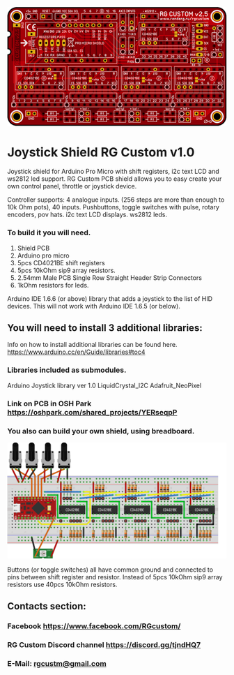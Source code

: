 ![Shieldpic](Shield_PCB/shield.png)

# Joystick Shield RG Custom v1.0
Joystick shield for Arduino Pro Micro with shift registers, i2c text LCD and ws2812 led support.
RG Custom PCB  shield allows you to easy create your own control panel, throttle or joystick device. 

Controller supports: 4 analogue inputs. (256 steps are more than enough to 10k Ohm pots), 40 inputs. Pushbuttons, toggle switches with pulse, rotary encoders, pov hats.
i2c text LCD displays. ws2812 leds.

### To build it you will need.
1. Shield PCB
2. Arduino pro micro
3. 5pcs CD4021BE shift registers
4. 5pcs 10kOhm sip9 array resistors.
5. 2.54mm Male PCB Single Row Straight Header Strip Connectors
6. 1kOhm resistors for leds.

Arduino IDE 1.6.6 (or above) library that adds a joystick to the list of HID devices. This will not work with Arduino IDE 1.6.5 (or below).

## You will need to install 3 additional libraries:
Info on how to install additional libraries can be found here.
https://www.arduino.cc/en/Guide/libraries#toc4

### Libraries included as submodules.
Arduino Joystick library ver 1.0
LiquidCrystal_I2C
Adafruit_NeoPixel

### Link on PCB in OSH Park https://oshpark.com/shared_projects/YERseqpP

### You also can build your own shield, using breadboard.
![breadboard pic](breadboard_scheme.png)

Buttons (or toggle switches) all have common ground and connected to pins between shift register and resistor.
Instead of 5pcs 10kOhm sip9 array resistors use 40pcs 10kOhm resistors.


## Contacts section:
### Facebook https://www.facebook.com/RGcustom/
### RG Custom Discord channel https://discord.gg/tjndHQ7 
### E-Mail: rgcustm@gmail.com
